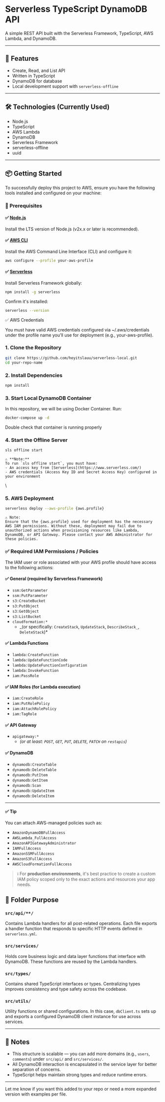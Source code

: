 # Serverless TypeScript DynamoDB API

A simple REST API built with the Serverless Framework, TypeScript, AWS Lambda, and DynamoDB.

---

## 🚀 Features

- Create, Read, and List API
- Written in TypeScript
- DynamoDB for database
- Local development support with `serverless-offline`

---

## 🛠️ Technologies (Currently Used)

- Node.js
- TypeScript
- AWS Lambda
- DynamoDB
- Serverless Framework
- serverless-offline
- uuid

---

## 📦 Getting Started

To successfully deploy this project to AWS, ensure you have the following tools installed and configured on your machine:

### 🔧 Prerequisites

#### ✅ [Node.js](https://nodejs.org/)

Install the LTS version of Node.js (v2x.x or later is recommended).

#### ✅ [AWS CLI](https://docs.aws.amazon.com/cli/latest/userguide/getting-started-install.html)

Install the AWS Command Line Interface (CLI) and configure it:

```bash
aws configure --profile your-aws-profile
```

#### ✅ [Serverless](https://www.serverless.com/framework/docs/getting-started/)

Install Serverless Framework globally:

```bash
npm install -g serverless
```

Confirm it's installed:

```bash
serverless --version
```

✅ AWS Credentials

You must have valid AWS credentials configured via ~/.aws/credentials under the profile name you'll use for deployment (e.g., your-aws-profile).

### 1. Clone the Repository

```bash
git clone https://github.com/heyitslauu/serverless-local.git
cd your-repo-name
```

### 2. Install Dependencies

```bash
npm install
```

### 3. Start Local DynamoDB Container

In this repository, we will be using Docker Container. Run:

```bash
docker-compose up -d
```

Double check that container is running properly

### 4. Start the Offline Server

```bash
sls offline start
```

```
⚠️ **Note:**
To run `sls offline start`, you must have:
- An access key from [Serverless](https://www.serverless.com/)
- AWS credentials (Access Key ID and Secret Access Key) configured in your environment
```

\

### 5. AWS Deployment

```bash
serverless deploy --aws-profile {aws.profile}
```

```
⚠️ Note:
Ensure that the {aws.profile} used for deployment has the necessary AWS IAM permissions. Without these, deployment may fail due to unauthorized actions when provisioning resources like Lambda, DynamoDB, or API Gateway. Please contact your AWS Administrator for these policies.
```

### ✅ Required IAM Permissions / Policies

The IAM user or role associated with your AWS profile should have access to the following actions:

#### ✅ General (required by Serverless Framework)

- `ssm:GetParameter`
- `ssm:PutParameter`
- `s3:CreateBucket`
- `s3:PutObject`
- `s3:GetObject`
- `s3:ListBucket`
- `cloudformation:*`
  - _(or specifically: `CreateStack`, `UpdateStack`, `DescribeStack_`, `DeleteStack`)\*

#### ✅ Lambda Functions

- `lambda:CreateFunction`
- `lambda:UpdateFunctionCode`
- `lambda:UpdateFunctionConfiguration`
- `lambda:InvokeFunction`
- `iam:PassRole`

#### ✅ IAM Roles (for Lambda execution)

- `iam:CreateRole`
- `iam:PutRolePolicy`
- `iam:AttachRolePolicy`
- `iam:TagRole`

#### ✅ API Gateway

- `apigateway:*`
  - _(or at least: `POST`, `GET`, `PUT`, `DELETE`, `PATCH` on `restapis`)_

#### ✅ DynamoDB

- `dynamodb:CreateTable`
- `dynamodb:DeleteTable`
- `dynamodb:PutItem`
- `dynamodb:GetItem`
- `dynamodb:Scan`
- `dynamodb:UpdateItem`
- `dynamodb:DeleteItem`

---

#### ✅ Tip

You can attach AWS-managed policies such as:

- `AmazonDynamoDBFullAccess`
- `AWSLambda_FullAccess`
- `AmazonAPIGatewayAdministrator`
- `IAMFullAccess`
- `AmazonSSMFullAccess`
- `AmazonS3FullAccess`
- `AWSCloudFormationFullAccess`

> ℹ️ For **production environments**, it's best practice to create a custom IAM policy scoped only to the exact actions and resources your app needs.

## 🧱 Folder Purpose

### `src/api/**/`

Contains Lambda handlers for all post-related operations. Each file exports a handler function that responds to specific HTTP events defined in `serverless.yml`.

### `src/services/`

Holds core business logic and data layer functions that interface with DynamoDB. These functions are reused by the Lambda handlers.

### `src/types/`

Contains shared TypeScript interfaces or types. Centralizing types improves consistency and type safety across the codebase.

### `src/utils/`

Utility functions or shared configurations. In this case, `dbClient.ts` sets up and exports a configured DynamoDB client instance for use across services.

---

## 📘 Notes

- This structure is scalable — you can add more domains (e.g., `users`, `comments`) under `src/api/` and `src/services/`.
- All DynamoDB interaction is encapsulated in the service layer for better separation of concerns.
- TypeScript helps maintain strong types and reduce runtime errors.

---

Let me know if you want this added to your repo or need a more expanded version with examples per file.
